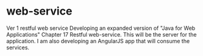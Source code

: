 # web-service
Ver 1 restful web service
Developing an expanded version of "Java for Web Applications" Chapter 17 Restful web-service.
This will be the server for the application.
I am also developing an AngularJS app that will consume the services.
